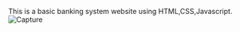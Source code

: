 This is a basic banking system website using HTML,CSS,Javascript.
![Capture](https://github.com/pridharsh05/Banking-website/assets/117185119/6c99c46e-22e2-4e73-9b79-9bbb66f9f2be)

